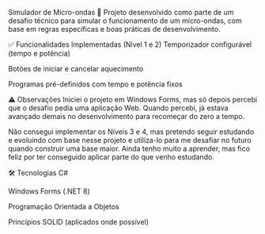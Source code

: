 Simulador de Micro-ondas
🔧 Projeto desenvolvido como parte de um desafio técnico para simular o funcionamento de um micro-ondas, com base em regras específicas e boas práticas de desenvolvimento.

✅ Funcionalidades Implementadas (Nível 1 e 2)
Temporizador configurável (tempo e potência)

Botões de iniciar e cancelar aquecimento

Programas pré-definidos com tempo e potência fixos

⚠️ Observações
Iniciei o projeto em Windows Forms, mas só depois percebi que o desafio pedia uma aplicação Web. Quando percebi, já estava avançado demais no desenvolvimento para recomeçar do zero a tempo.

Não consegui implementar os Níveis 3 e 4, mas pretendo seguir estudando e evoluindo com base nesse projeto e utiliza-lo para me desafiar no futuro quando construir uma base maior.
Ainda tenho muito a aprender, mas fico feliz por ter conseguido aplicar parte do que venho estudando.

🛠️ Tecnologias
C#

Windows Forms (.NET 8)

Programação Orientada a Objetos

Princípios SOLID (aplicados onde possível)
